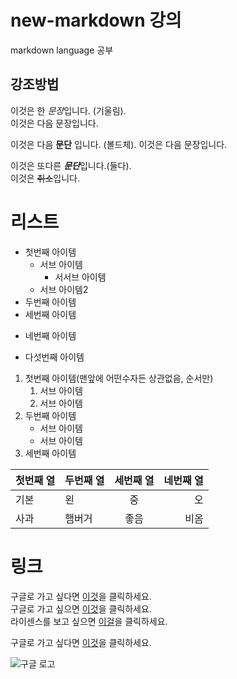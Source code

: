 # new-markdown 강의
markdown language 공부

## 강조방법
이것은 한 *문장*입니다. (기울림).  
이것은 다음 문장입니다. 

이것은 다음 **문단** 입니다.  (볼드체). 
이것은 다음 문장입니다.

이것은 또다른 ***문단***입니다.(둘다).  
이것은 ~~취소~~입니다.

# 리스트

- 첫번째 아이템
  - 서브 아이템
    - 서서브 아이템
  - 서브 아이템2
- 두번째 아이템
- 세번째 아이템
* 네번째 아이템
+ 다섯번째 아이템

1. 첫번째 아이템(맨앞에 어떤수자든 상관없음, 순서만)
    1. 서브 아이템
    2. 서브 아이템
3. 두번째 아이템
    - 서브 아이템
    - 서브 아이템
5. 세번째 아이템

| 첫번째 열 | 두번째 열 | 세번째 열 | 네번째 열 |
|---------|:--------|:---------:|--------:|
| 기본 | 왼 | 중 | 오 |
| 사과 | 햄버거 | 좋음 | 비옴 |

# 링크

구글로 가고 싶다면 [이것](https://www.google.com)을 클릭하세요.  
구글로 가고 싶으면 [이것](https://www.google.com "구글 홈페이지")을 클릭하세요.  
라이센스를 보고 싶으면 [이걸](./LICENSE)을 클릭하세요.   

구글로 가고 싶다면 [이것][구글 홈페이지]을 클릭하세요. 




[구글 홈페이지]: https://www.google.com

![구글 로고](https://pbs.twimg.com/profile_images/770139154898382848/ndFg-IDH.jpg)

